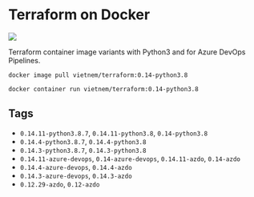 # Terraform on Docker

![](https://img.shields.io/badge/Terraform-0.14.11-blueviolet)

Terraform container image variants with Python3 and for Azure DevOps Pipelines.

```
docker image pull vietnem/terraform:0.14-python3.8

docker container run vietnem/terraform:0.14-python3.8
```

## Tags

- `0.14.11-python3.8.7`, `0.14.11-python3.8`, `0.14-python3.8`
- `0.14.4-python3.8.7`, `0.14.4-python3.8`
- `0.14.3-python3.8.7`, `0.14.3-python3.8`
- `0.14.11-azure-devops`, `0.14-azure-devops`, `0.14.11-azdo`, `0.14-azdo`
- `0.14.4-azure-devops`, `0.14.4-azdo`
- `0.14.3-azure-devops`, `0.14.3-azdo`
- `0.12.29-azdo`, `0.12-azdo`
